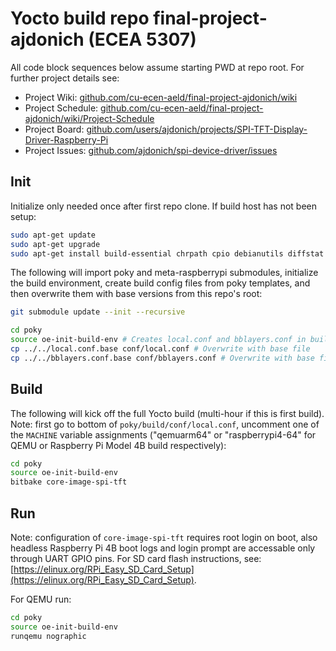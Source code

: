 # Yocto build repo final-project-ajdonich (ECEA 5307)

All code block sequences below assume starting PWD at repo root. For further project details see:
+ Project Wiki: [github.com/cu-ecen-aeld/final-project-ajdonich/wiki](https://github.com/cu-ecen-aeld/final-project-ajdonich/wiki)
+ Project Schedule: [github.com/cu-ecen-aeld/final-project-ajdonich/wiki/Project-Schedule](https://github.com/cu-ecen-aeld/final-project-ajdonich/wiki/Project%E2%80%90Schedule)  
+ Project Board: [github.com/users/ajdonich/projects/SPI-TFT-Display-Driver-Raspberry-Pi](github.com/users/ajdonich/projects/SPI-TFT-Display-Driver-Raspberry-Pi)
+ Project Issues: [github.com/ajdonich/spi-device-driver/issues](https://github.com/ajdonich/spi-device-driver/issues)  
  
## Init

Initialize only needed once after first repo clone. If build host has not been setup:

```bash
sudo apt-get update
sudo apt-get upgrade
sudo apt-get install build-essential chrpath cpio debianutils diffstat file gawk gcc git iputils-ping libacl1 locales python3 python3-git python3-jinja2 python3-pexpect python3-pip python3-subunit socat texinfo unzip wget xz-utils zstd
```

The following will import poky and meta-raspberrypi submodules, initialize the build environment, create build config files from poky templates, and then overwrite them with base versions from this repo's root:

```bash
git submodule update --init --recursive

cd poky
source oe-init-build-env # Creates local.conf and bblayers.conf in build/conf
cp ../../local.conf.base conf/local.conf # Overwrite with base file
cp ../../bblayers.conf.base conf/bblayers.conf # Overwrite with base file
```

## Build

The following will kick off the full Yocto build (multi-hour if this is first build). Note: first go to bottom of `poky/build/conf/local.conf`, uncomment one of the `MACHINE` variable assignments ("qemuarm64" or "raspberrypi4-64" for QEMU or Raspberry Pi Model 4B build respectively):

```bash
cd poky
source oe-init-build-env
bitbake core-image-spi-tft
```

## Run

Note: configuration of `core-image-spi-tft` requires root login on boot, also headless Raspberry Pi 4B boot logs and login prompt are accessable only through UART GPIO pins. For SD card flash instructions, see: [https://elinux.org/RPi_Easy_SD_Card_Setup](https://elinux.org/RPi_Easy_SD_Card_Setup).


For QEMU run:

```bash
cd poky
source oe-init-build-env
runqemu nographic
```



